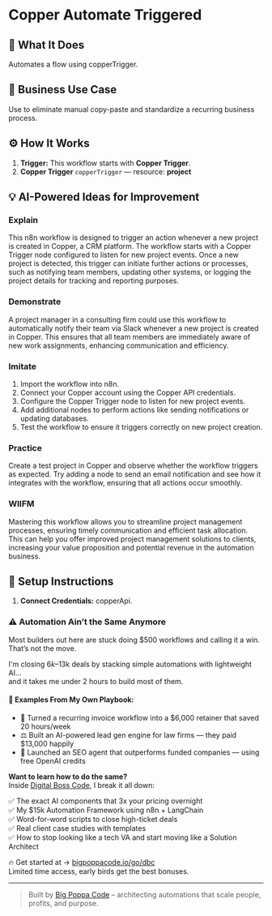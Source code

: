 # Copper Automate Triggered
  ## 🚀 What It Does
  Automates a flow using copperTrigger.
  
  ## 💼 Business Use Case
  Use to eliminate manual copy-paste and standardize a recurring business process.
  
  ## ⚙️ How It Works
  1. **Trigger:** This workflow starts with **Copper Trigger**.
  2. **Copper Trigger** `copperTrigger` — resource: **project**
  
  ## 💡 AI-Powered Ideas for Improvement
  ### Explain
This n8n workflow is designed to trigger an action whenever a new project is created in Copper, a CRM platform. The workflow starts with a Copper Trigger node configured to listen for new project events. Once a new project is detected, this trigger can initiate further actions or processes, such as notifying team members, updating other systems, or logging the project details for tracking and reporting purposes.

### Demonstrate
A project manager in a consulting firm could use this workflow to automatically notify their team via Slack whenever a new project is created in Copper. This ensures that all team members are immediately aware of new work assignments, enhancing communication and efficiency.

### Imitate
1. Import the workflow into n8n.
2. Connect your Copper account using the Copper API credentials.
3. Configure the Copper Trigger node to listen for new project events.
4. Add additional nodes to perform actions like sending notifications or updating databases.
5. Test the workflow to ensure it triggers correctly on new project creation.

### Practice
Create a test project in Copper and observe whether the workflow triggers as expected. Try adding a node to send an email notification and see how it integrates with the workflow, ensuring that all actions occur smoothly.

### WIIFM
Mastering this workflow allows you to streamline project management processes, ensuring timely communication and efficient task allocation. This can help you offer improved project management solutions to clients, increasing your value proposition and potential revenue in the automation business.
  
  ## 🔧 Setup Instructions
  1. **Connect Credentials:** copperApi.
  
### ⚠️ Automation Ain’t the Same Anymore

Most builders out here are stuck doing $500 workflows and calling it a win.  
That’s not the move.  

I'm closing $6k–$13k deals by stacking simple automations with lightweight AI...  
and it takes me under 2 hours to build most of them.

#### 🧠 Examples From My Own Playbook:
- 🔁 Turned a recurring invoice workflow into a $6,000 retainer that saved 20 hours/week  
- ⚖️ Built an AI-powered lead gen engine for law firms — they paid $13,000 happily  
- 🚀 Launched an SEO agent that outperforms funded companies — using free OpenAI credits  

**Want to learn how to do the same?**  
Inside [Digital Boss Code](https://bigpoppacode.io/go/dbc), I break it all down:

✅ The exact AI components that 3x your pricing overnight  
✅ My $15k Automation Framework using n8n + LangChain  
✅ Word-for-word scripts to close high-ticket deals  
✅ Real client case studies with templates  
✅ How to stop looking like a tech VA and start moving like a Solution Architect  

🔥 Get started at → [bigpoppacode.io/go/dbc](https://bigpoppacode.io/go/dbc)  
Limited time access, early birds get the best bonuses.

---
> Built by [Big Poppa Code](https://bigpoppacode.io) – architecting automations that scale people, profits, and purpose.
  